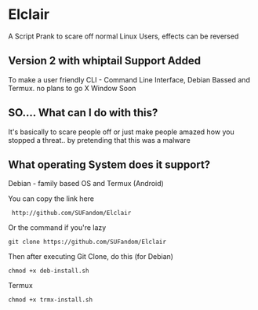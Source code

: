 # Elclair
A Script Prank to scare off normal Linux Users, effects can be reversed

## Version 2 with whiptail Support Added
To make a user friendly  CLI - Command Line Interface, Debian Bassed and Termux. no plans to go X Window Soon


## SO.... What can I do with this?
It's basically to scare people off or just make people amazed how you stopped a threat.. by pretending that this was a malware

## What operating System does it support?
Debian - family based OS and Termux (Android)

You can copy the link here 
```
 http://github.com/SUFandom/Elclair
```
Or the command if you're lazy
``` 
git clone https://github.com/SUFandom/Elclair 
```

Then after executing Git Clone, do this (for Debian)
```
chmod +x deb-install.sh
```

Termux
```
chmod +x trmx-install.sh
```
